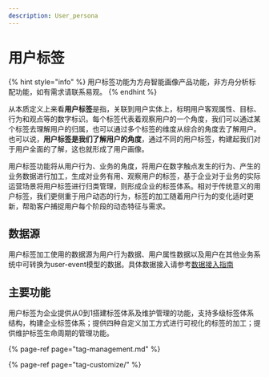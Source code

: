 ```yaml
---
description: User_persona
---
```


# 用户标签

{% hint style="info" %}
用户标签功能为方舟智能画像产品功能，非方舟分析标配功能，如有需求请联系易观。
{% endhint %}

从本质定义上来看**用户标签**是指，关联到用户实体上，标明用户客观属性、目标、行为和观点等的数字标识。每个标签代表着观察用户的一个角度，我们可以通过某个标签去理解用户的归属，也可以通过多个标签的维度从综合的角度去了解用户。也可以说，**用户标签是我们了解用户的角度**，通过不同的用户标签，构建起我们对于用户全面的了解，这也就形成了用户画像。

用户标签功能将从用户行为、业务的角度，将用户在数字触点发生的行为、产生的业务数据进行加工，生成对业务有用、观察用户的标签，基于企业对于业务的实际运营场景将用户标签进行归类管理，则形成企业的标签体系。相对于传统意义的用户标签，我们更侧重于用户动态的行为，标签的加工随着用户行为的变化适时更新，帮助客户捕捉用户每个阶段的动态特征与需求。

## 数据源

用户标签加工使用的数据源为用户行为数据、用户属性数据以及用户在其他业务系统中可转换为user-event模型的数据。具体数据接入请参考[数据接入指南](https://app.gitbook.com/@analysys/s/ark/integration/prepare/@drafts)

## 主要功能

用户标签为企业提供从0到1搭建标签体系及维护管理的功能，支持多级标签体系结构，构建企业标签体系；提供四种自定义加工方式进行可视化的标签的加工；提供维护标签生命周期的管理功能。

{% page-ref page="tag-management.md" %}

{% page-ref page="tag-customize/" %}


